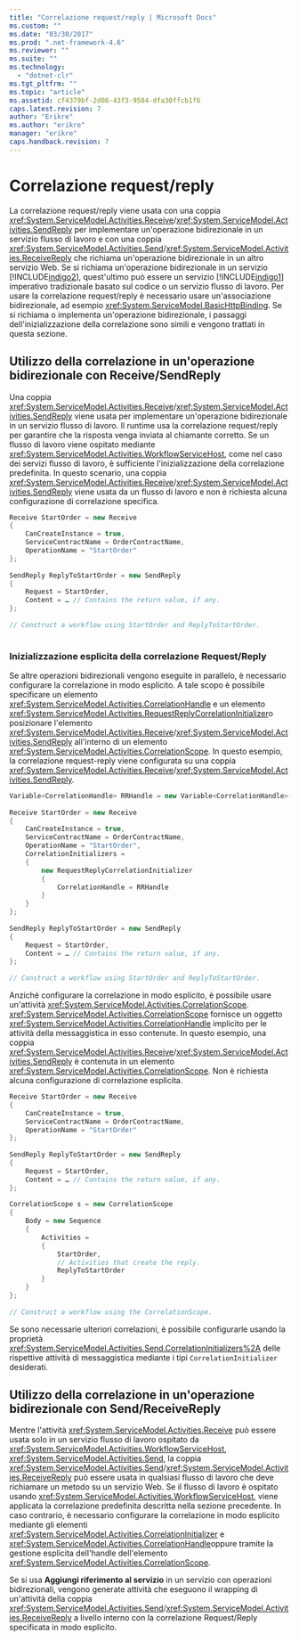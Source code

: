 ```yaml
---
title: "Correlazione request/reply | Microsoft Docs"
ms.custom: ""
ms.date: "03/30/2017"
ms.prod: ".net-framework-4.6"
ms.reviewer: ""
ms.suite: ""
ms.technology: 
  - "dotnet-clr"
ms.tgt_pltfrm: ""
ms.topic: "article"
ms.assetid: cf4379bf-2d08-43f3-9584-dfa30ffcb1f6
caps.latest.revision: 7
author: "Erikre"
ms.author: "erikre"
manager: "erikre"
caps.handback.revision: 7
---
```

# Correlazione request/reply
La correlazione request\/reply viene usata con una coppia <xref:System.ServiceModel.Activities.Receive>\/<xref:System.ServiceModel.Activities.SendReply> per implementare un'operazione bidirezionale in un servizio flusso di lavoro e con una coppia <xref:System.ServiceModel.Activities.Send>\/<xref:System.ServiceModel.Activities.ReceiveReply> che richiama un'operazione bidirezionale in un altro servizio Web.  Se si richiama un'operazione bidirezionale in un servizio [!INCLUDE[indigo2](../../../../includes/indigo2-md.md)], quest'ultimo può essere un servizio [!INCLUDE[indigo1](../../../../includes/indigo1-md.md)] imperativo tradizionale basato sul codice o un servizio flusso di lavoro.  Per usare la correlazione request\/reply è necessario usare un'associazione bidirezionale, ad esempio <xref:System.ServiceModel.BasicHttpBinding>.  Se si richiama o implementa un'operazione bidirezionale, i passaggi dell'inizializzazione della correlazione sono simili e vengono trattati in questa sezione.  
  
## Utilizzo della correlazione in un'operazione bidirezionale con Receive\/SendReply  
 Una coppia <xref:System.ServiceModel.Activities.Receive>\/<xref:System.ServiceModel.Activities.SendReply> viene usata per implementare un'operazione bidirezionale in un servizio flusso di lavoro.  Il runtime usa la correlazione request\/reply per garantire che la risposta venga inviata al chiamante corretto.  Se un flusso di lavoro viene ospitato mediante <xref:System.ServiceModel.Activities.WorkflowServiceHost>, come nel caso dei servizi flusso di lavoro, è sufficiente l'inizializzazione della correlazione predefinita.  In questo scenario, una coppia <xref:System.ServiceModel.Activities.Receive>\/<xref:System.ServiceModel.Activities.SendReply> viene usata da un flusso di lavoro e non è richiesta alcuna configurazione di correlazione specifica.  
  
```csharp  
Receive StartOrder = new Receive  
{  
    CanCreateInstance = true,  
    ServiceContractName = OrderContractName,  
    OperationName = "StartOrder"  
};  
  
SendReply ReplyToStartOrder = new SendReply  
{  
    Request = StartOrder,  
    Content = … // Contains the return value, if any.  
};  
  
// Construct a workflow using StartOrder and ReplyToStartOrder.  
  
```  
  
### Inizializzazione esplicita della correlazione Request\/Reply  
 Se altre operazioni bidirezionali vengono eseguite in parallelo, è necessario configurare la correlazione in modo esplicito.  A tale scopo è possibile specificare un elemento <xref:System.ServiceModel.Activities.CorrelationHandle> e un elemento <xref:System.ServiceModel.Activities.RequestReplyCorrelationInitializer>o posizionare l'elemento <xref:System.ServiceModel.Activities.Receive>\/<xref:System.ServiceModel.Activities.SendReply> all'interno di un elemento <xref:System.ServiceModel.Activities.CorrelationScope>.  In questo esempio, la correlazione request\-reply viene configurata su una coppia <xref:System.ServiceModel.Activities.Receive>\/<xref:System.ServiceModel.Activities.SendReply>.  
  
```csharp  
Variable<CorrelationHandle> RRHandle = new Variable<CorrelationHandle>();  
  
Receive StartOrder = new Receive  
{  
    CanCreateInstance = true,  
    ServiceContractName = OrderContractName,  
    OperationName = "StartOrder",  
    CorrelationInitializers =  
    {  
        new RequestReplyCorrelationInitializer  
        {  
            CorrelationHandle = RRHandle  
        }  
    }  
};  
  
SendReply ReplyToStartOrder = new SendReply  
{  
    Request = StartOrder,  
    Content = … // Contains the return value, if any.  
};  
  
// Construct a workflow using StartOrder and ReplyToStartOrder.  
```  
  
 Anziché configurare la correlazione in modo esplicito, è possibile usare un'attività <xref:System.ServiceModel.Activities.CorrelationScope>.  <xref:System.ServiceModel.Activities.CorrelationScope> fornisce un oggetto <xref:System.ServiceModel.Activities.CorrelationHandle> implicito per le attività della messaggistica in esso contenute.  In questo esempio, una coppia <xref:System.ServiceModel.Activities.Receive>\/<xref:System.ServiceModel.Activities.SendReply> è contenuta in un elemento <xref:System.ServiceModel.Activities.CorrelationScope>.  Non è richiesta alcuna configurazione di correlazione esplicita.  
  
```csharp  
Receive StartOrder = new Receive  
{  
    CanCreateInstance = true,  
    ServiceContractName = OrderContractName,  
    OperationName = "StartOrder"  
};  
  
SendReply ReplyToStartOrder = new SendReply  
{  
    Request = StartOrder,  
    Content = … // Contains the return value, if any.  
};  
  
CorrelationScope s = new CorrelationScope  
{  
    Body = new Sequence  
    {  
        Activities =   
        {  
            StartOrder,  
            // Activities that create the reply.  
            ReplyToStartOrder  
        }  
    }  
};  
  
// Construct a workflow using the CorrelationScope.  
```  
  
 Se sono necessarie ulteriori correlazioni, è possibile configurarle usando la proprietà <xref:System.ServiceModel.Activities.Send.CorrelationInitializers%2A> delle rispettive attività di messaggistica mediante i tipi `CorrelationInitializer` desiderati.  
  
## Utilizzo della correlazione in un'operazione bidirezionale con Send\/ReceiveReply  
 Mentre l'attività <xref:System.ServiceModel.Activities.Receive> può essere usata solo in un servizio flusso di lavoro ospitato da <xref:System.ServiceModel.Activities.WorkflowServiceHost>, <xref:System.ServiceModel.Activities.Send>, la coppia <xref:System.ServiceModel.Activities.Send>\/<xref:System.ServiceModel.Activities.ReceiveReply> può essere usata in qualsiasi flusso di lavoro che deve richiamare un metodo su un servizio Web.  Se il flusso di lavoro è ospitato usando <xref:System.ServiceModel.Activities.WorkflowServiceHost>, viene applicata la correlazione predefinita descritta nella sezione precedente. In caso contrario, è necessario configurare la correlazione in modo esplicito mediante gli elementi <xref:System.ServiceModel.Activities.CorrelationInitializer> e <xref:System.ServiceModel.Activities.CorrelationHandle>oppure tramite la gestione esplicita dell'handle dell'elemento <xref:System.ServiceModel.Activities.CorrelationScope>.  
  
 Se si usa **Aggiungi riferimento al servizio** in un servizio con operazioni bidirezionali, vengono generate attività che eseguono il wrapping di un'attività della coppia <xref:System.ServiceModel.Activities.Send>\/<xref:System.ServiceModel.Activities.ReceiveReply> a livello interno con la correlazione Request\/Reply specificata in modo esplicito.